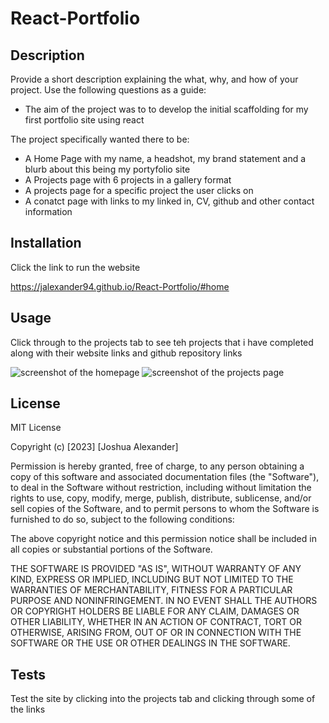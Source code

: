 # React-Portfolio

## Description

Provide a short description explaining the what, why, and how of your project. Use the following questions as a guide:

- The aim of the project was to to develop the initial scaffolding for my first portfolio site using react

The project specifically wanted there to be:

- A Home Page with my name, a headshot, my brand statement and a blurb about this being my portyfolio site
- A Projects page with 6 projects in a gallery format
- A projects page for a specific project the user clicks on
- A conatct page with links to my linked in, CV, github and other contact information

## Installation

Click the link to run the website

https://jalexander94.github.io/React-Portfolio/#home

## Usage

Click through to the projects tab to see teh projects that i have completed along with their website links and github repository links

![screenshot of the homepage]()
![screenshot of the projects page]()


## License

MIT License

Copyright (c) [2023] [Joshua Alexander]

Permission is hereby granted, free of charge, to any person obtaining a copy
of this software and associated documentation files (the "Software"), to deal
in the Software without restriction, including without limitation the rights
to use, copy, modify, merge, publish, distribute, sublicense, and/or sell
copies of the Software, and to permit persons to whom the Software is
furnished to do so, subject to the following conditions:

The above copyright notice and this permission notice shall be included in all
copies or substantial portions of the Software.

THE SOFTWARE IS PROVIDED "AS IS", WITHOUT WARRANTY OF ANY KIND, EXPRESS OR
IMPLIED, INCLUDING BUT NOT LIMITED TO THE WARRANTIES OF MERCHANTABILITY,
FITNESS FOR A PARTICULAR PURPOSE AND NONINFRINGEMENT. IN NO EVENT SHALL THE
AUTHORS OR COPYRIGHT HOLDERS BE LIABLE FOR ANY CLAIM, DAMAGES OR OTHER
LIABILITY, WHETHER IN AN ACTION OF CONTRACT, TORT OR OTHERWISE, ARISING FROM,
OUT OF OR IN CONNECTION WITH THE SOFTWARE OR THE USE OR OTHER DEALINGS IN THE
SOFTWARE.


## Tests

Test the site by clicking into the projects tab and clicking through some of the links
